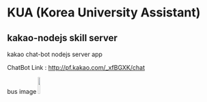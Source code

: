 # KUA (Korea University Assistant)
## kakao-nodejs skill server
kakao chat-bot nodejs server app

ChatBot Link : http://pf.kakao.com/_xfBGXK/chat

bus image 
<img src="https://user-images.githubusercontent.com/70839563/103677352-8432b780-4fc5-11eb-9fa2-59e2164ab2a6.jpg" width="10%"></img>
